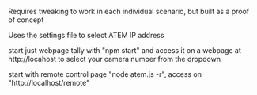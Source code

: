 Requires tweaking to work in each individual scenario, but built as a proof of concept

Uses the settings file to select ATEM IP address

start just webpage tally with "npm start" and access it on a webpage at http://locahost to select your camera number from the dropdown

start with remote control page "node atem.js -r", access on "http://localhost/remote"